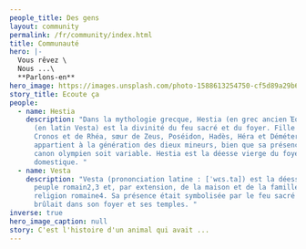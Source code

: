 ```yaml
---
people_title: Des gens
layout: community
permalink: /fr/community/index.html
title: Communauté
hero: |-
  Vous rêvez \
  Nous ...\
  **Parlons-en**
hero_image: https://images.unsplash.com/photo-1588613254750-cf5d89a29b66?ixid=MnwxMjA3fDB8MHxwaG90by1wYWdlfHx8fGVufDB8fHx8&ixlib=rb-1.2.1&auto=format&fit=crop&w=1008&q=80
story_title: Ecoute ça
people:
  - name: Hestia
    description: "Dans la mythologie grecque, Hestia (en grec ancien Ἑστία / Hestía)
      (en latin Vesta) est la divinité du feu sacré et du foyer. Fille aînée de
      Cronos et de Rhéa, sœur de Zeus, Poséidon, Hadès, Héra et Déméter, elle
      appartient à la génération des dieux mineurs, bien que sa présence dans le
      canon olympien soit variable. Hestia est la déesse vierge du foyer
      domestique. "
  - name: Vesta
    description: "Vesta (prononciation latine : [ˈwɛs.ta]) est la déesse du foyer du
      peuple romain2,3 et, par extension, de la maison et de la famille dans la
      religion romaine4. Sa présence était symbolisée par le feu sacré qui
      brûlait dans son foyer et ses temples. "
inverse: true
hero_image_caption: null
story: C'est l'histoire d'un animal qui avait ...
---
```

